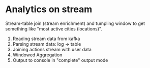 # Analytics on stream

Stream-table join (stream enrichment) and tumpling window to get something like "most active cities (locations)".

1. Reading stream data from kafka
2. Parsing stream data: log -> table
3. Joining actions stream with user data
4. Windowed Aggregation
5. Output to console in "complete" output mode
